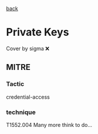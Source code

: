 [back](../index.md)
# Private Keys
Cover by sigma :x: 
## MITRE
### Tactic
credential-access
### technique
T1552.004
Many more think to do...